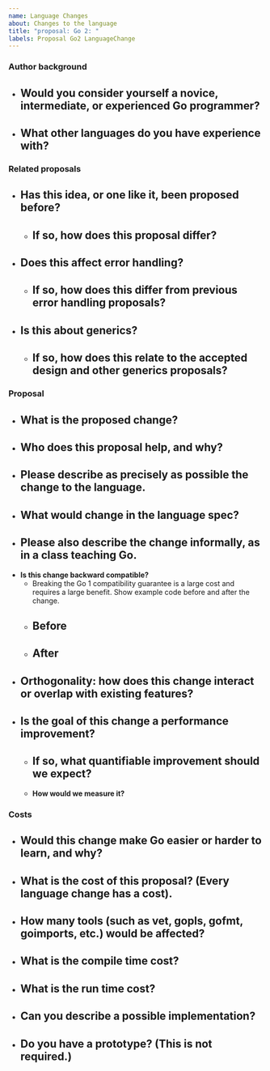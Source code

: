 ```yaml
---
name: Language Changes
about: Changes to the language
title: "proposal: Go 2: "
labels: Proposal Go2 LanguageChange
---
```


<!--
Our process for evaluating language changes can be found here:
https://go.googlesource.com/proposal/+/refs/heads/master#language-changes
-->

### Author background

- ## **Would you consider yourself a novice, intermediate, or experienced Go programmer?**
- ## **What other languages do you have experience with?**

### Related proposals

- ## **Has this idea, or one like it, been proposed before?**
  - ## **If so, how does this proposal differ?**
- ## **Does this affect error handling?**
  - ## **If so, how does this differ from previous error handling proposals?**
- ## **Is this about generics?**
  - ## **If so, how does this relate to the accepted design and other generics proposals?**

### Proposal

- ## **What is the proposed change?**
- ## **Who does this proposal help, and why?**
- ## **Please describe as precisely as possible the change to the language.**
- ## **What would change in the language spec?**
- ## **Please also describe the change informally, as in a class teaching Go.**
- **Is this change backward compatible?**
  - Breaking the Go 1 compatibility guarantee is a large cost and requires a large benefit.
    Show example code before and after the change.
  - ## **Before**
  - ## **After**
- ## **Orthogonality: how does this change interact or overlap with existing features?**
- ## **Is the goal of this change a performance improvement?**
  - ## **If so, what quantifiable improvement should we expect?**
  - **How would we measure it?**

### Costs

- ## **Would this change make Go easier or harder to learn, and why?**
- ## **What is the cost of this proposal? (Every language change has a cost).**
- ## **How many tools (such as vet, gopls, gofmt, goimports, etc.) would be affected?**
- ## **What is the compile time cost?**
- ## **What is the run time cost?**
- ## **Can you describe a possible implementation?**
- ## **Do you have a prototype? (This is not required.)**

